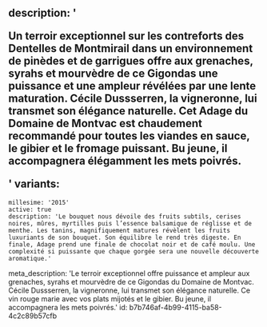 description: '<p>Un terroir exceptionnel sur les contreforts des Dentelles de Montmirail dans un environnement de pinèdes et de garrigues offre aux grenaches, syrahs et mourvèdre de ce Gigondas une puissance et une ampleur révélées par une lente maturation. Cécile Dussserren, la vigneronne, lui transmet son élégance naturelle. Cet Adage du Domaine de Montvac est chaudement recommandé pour toutes les viandes en sauce, le gibier et le fromage puissant. Bu jeune, il accompagnera élégamment les mets poivrés.</p>'
variants:
  -
    millesime: '2015'
    active: true
    description: 'Le bouquet nous dévoile des fruits subtils, cerises noires, mûres, myrtilles puis l’essence balsamique de réglisse et de menthe. Les tanins, magnifiquement matures révèlent les fruits luxuriants de son bouquet. Son équilibre le rend très digeste. En finale, Adage prend une finale de chocolat noir et de café moulu. Une complexité si puissante que chaque gorgée sera une nouvelle découverte aromatique.'
meta_description: 'Le terroir exceptionnel offre puissance et ampleur aux grenaches, syrahs et mourvèdre de ce Gigondas du Domaine de Montvac. Cécile Dussserren, la vigneronne, lui transmet son élégance naturelle. Ce vin rouge marie avec vos plats mijotés et le gibier. Bu jeune, il accompagnera les mets poivrés.'
id: b7b746af-4b99-4115-ba58-4c2c89b57cfb
